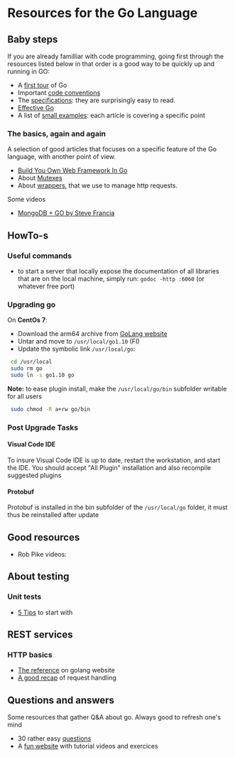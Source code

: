 # Resources for the Go Language

## Baby steps

If you are already familliar with code programming, going first through the resources listed below in that order is a good way to be quickly up and running in GO:

- A [first tour](https://tour.golang.org/list) of Go
- Important [code conventions](https://golang.org/doc/code.html)
- The [specifications](https://golang.org/ref/spec): they are surprisingly easy to read.
- [Effective Go](https://golang.org/doc/effective_go.html)
- A list of [small examples](https://gobyexample.com): each article is covering a specific point

### The basics, again and again

A selection of good articles that focuses on a specific feature of the Go language, with another point of view.

- [Build You Own Web Framework In Go](https://www.nicolasmerouze.com/build-web-framework-golang/)
- About [Mutexes](https://kylewbanks.com/blog/tutorial-synchronizing-state-with-mutexes-golang)
- About [wrappers](https://medium.com/@matryer/the-http-handler-wrapper-technique-in-golang-updated-bc7fbcffa702), that we use to manage http requests.

Some videos

- [MongoDB + GO by Steve Francia](http://spf13.com/presentation/mongodb-and-go/)

## HowTo-s

### Useful commands

- to start a server that locally expose the documentation of all libraries that are on the local machine, simply run:
 `godoc -http :6060` (or whatever free port)

### Upgrading go

On **CentOs 7**:

- Download the arm64 archive from [GoLang website](https://golang.org/dl/)
- Untar and move to `/usr/local/go1.10` (FI)
- Update the symbolic link `/usr/local/go`:

```bash
 cd /usr/local
 sudo rm go
 sudo ln -s go1.10 go
```

**Note:** to ease plugin install, make the `/usr/local/go/bin` subfolder writable for all users

```bash
 sudo chmod -R a+rw go/bin
```

### Post Upgrade Tasks

#### Visual Code IDE

To insure Visual Code IDE is up to date, restart the workstation, and start the IDE. You should accept "All Plugin" installation and also recompile suggested plugins

#### Protobuf

Protobuf is installed in the bin subfolder of the `/usr/local/go` folder, it must thus be reinstalled after update

## Good resources

- Rob Pike videos:

## About testing

### Unit tests

- [5 Tips](https://medium.com/@matryer/5-simple-tips-and-tricks-for-writing-unit-tests-in-golang-619653f90742) to start with

## REST services

### HTTP basics

- [The reference](https://golang.org/pkg/net/http/) on golang website
- [A good recap](http://www.alexedwards.net/blog/a-recap-of-request-handling) of request handling

## Questions and answers

Some resources that gather Q&A about go. Always good to refresh  one's mind

- 30 rather easy [questions](http://www.golangpro.com/2015/08/golang-interview-questions-answers.html) 
- A [fun website](https://gophercises.com) with tutorial videos and exercices
